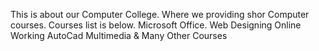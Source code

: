 This is about our Computer College. Where we providing shor Computer courses.
Courses list is below.
Microsoft Office.
Web Designing
Online Working
AutoCad
Multimedia
& Many Other Courses
